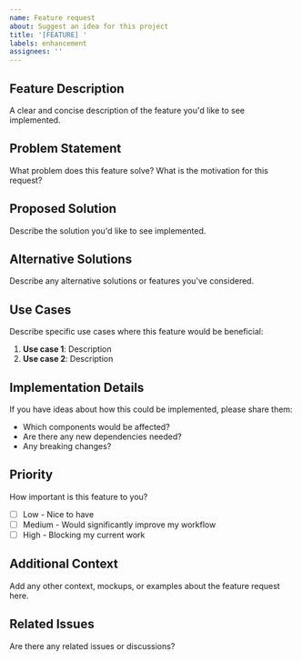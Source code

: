 ```yaml
---
name: Feature request
about: Suggest an idea for this project
title: '[FEATURE] '
labels: enhancement
assignees: ''
---
```


## Feature Description

A clear and concise description of the feature you'd like to see implemented.

## Problem Statement

What problem does this feature solve? What is the motivation for this request?

## Proposed Solution

Describe the solution you'd like to see implemented.

## Alternative Solutions

Describe any alternative solutions or features you've considered.

## Use Cases

Describe specific use cases where this feature would be beneficial:

1. **Use case 1**: Description
2. **Use case 2**: Description

## Implementation Details

If you have ideas about how this could be implemented, please share them:

- Which components would be affected?
- Are there any new dependencies needed?
- Any breaking changes?

## Priority

How important is this feature to you?

- [ ] Low - Nice to have
- [ ] Medium - Would significantly improve my workflow
- [ ] High - Blocking my current work

## Additional Context

Add any other context, mockups, or examples about the feature request here.

## Related Issues

Are there any related issues or discussions?
